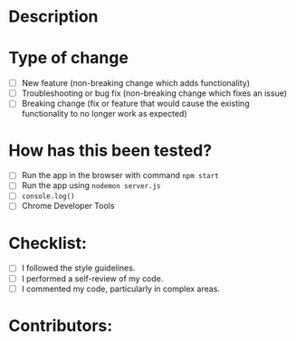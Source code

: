 # Description

# Type of change
* [ ] New feature (non-breaking change which adds functionality)
* [ ] Troubleshooting or bug fix (non-breaking change which fixes an issue)
* [ ] Breaking change (fix or feature that would cause the existing functionality to no longer work as expected)

# How has this been tested?
* [ ] Run the app in the browser with command `npm start`
* [ ] Run the app using `nodemon server.js`
* [ ] `console.log()`
* [ ] Chrome Developer Tools

# Checklist:
* [ ] I followed the style guidelines.
* [ ] I performed a self-review of my code.
* [ ] I commented my code, particularly in complex areas.

# Contributors:

